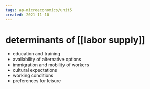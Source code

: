 ```yaml
---
tags: ap-microeconomics/unit5 
created: 2021-11-10
---
```


# determinants of [[labor supply]]

- education and training
- availability of alternative options
- immigration and mobility of workers
- cultural expectations
- working conditions
- preferences for leisure 
